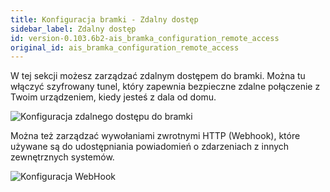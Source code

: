 ```yaml
---
title: Konfiguracja bramki - Zdalny dostęp
sidebar_label: Zdalny dostęp
id: version-0.103.6b2-ais_bramka_configuration_remote_access
original_id: ais_bramka_configuration_remote_access
---
```



W tej sekcji możesz zarządzać zdalnym dostępem do bramki.
Można tu włączyć szyfrowany tunel, który zapewnia bezpieczne zdalne połączenie z Twoim urządzeniem, kiedy jesteś z dala od domu.


![Konfiguracja zdalnego dostępu do bramki](/AIS-docs/img/en/bramka/config_ais_dom_section6.png)

Można też zarządzać wywołaniami zwrotnymi HTTP (Webhook), które używane są do udostępniania powiadomień o zdarzeniach z innych zewnętrznych systemów.

![Konfiguracja WebHook](/AIS-docs/img/en/bramka/config_ais_dom_section6_2.png)
